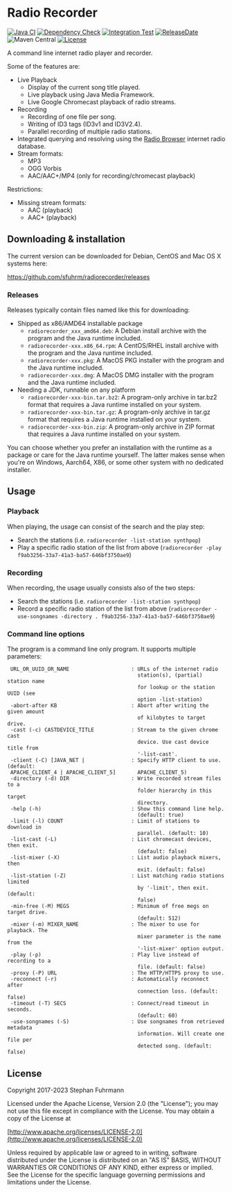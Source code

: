 Radio Recorder
===================
[![Java CI](https://github.com/sfuhrm/radiorecorder/actions/workflows/maven.yml/badge.svg)](https://github.com/sfuhrm/radiorecorder/actions/workflows/maven.yml)
[![Dependency Check](https://github.com/sfuhrm/radiorecorder/actions/workflows/dependency-check.yml/badge.svg)](https://github.com/sfuhrm/radiorecorder/actions/workflows/dependency-check.yml)
[![Integration Test](https://github.com/sfuhrm/radiorecorder/actions/workflows/maven-integration.yml/badge.svg)](https://github.com/sfuhrm/radiorecorder/actions/workflows/maven-integration.yml)
[![ReleaseDate](https://img.shields.io/github/release-date/sfuhrm/radiorecorder)](https://github.com/sfuhrm/radiorecorder/releases)
![Maven Central](https://img.shields.io/maven-central/v/de.sfuhrm/radiorecorder)
[![License](https://img.shields.io/badge/License-Apache%202.0-blue.svg)](https://opensource.org/licenses/Apache-2.0)

A command line internet radio player and recorder.

Some of the features are:
* Live Playback
  * Display of the current song title played.
  * Live playback using Java Media Framework.
  * Live Google Chromecast playback of radio streams.
* Recording
  * Recording of one file per song.
  * Writing of ID3 tags (ID3v1 and ID3V2.4).
  * Parallel recording of multiple radio stations.
* Integrated querying and resolving using the [Radio Browser](https://www.radio-browser.info/) internet radio database.
* Stream formats:
  * MP3
  * OGG Vorbis
  * AAC/AAC+/MP4 (only for recording/chromecast playback)


Restrictions:
* Missing stream formats:
  * AAC (playback)
  * AAC+ (playback)

## Downloading & installation

The current version can be downloaded for Debian, CentOS and Mac OS X systems here:

https://github.com/sfuhrm/radiorecorder/releases

### Releases

Releases typically contain files named like this for downloading:

* Shipped as x86/AMD64 installable package
  * `radiorecorder_xxx_amd64.deb`: A Debian install archive with the program and the Java runtime included. 
  * `radiorecorder-xxx.x86_64.rpm`: A CentOS/RHEL install archive with the program and the Java runtime included. 
  * `radiorecorder-xxx.pkg`: A MacOS PKG installer with the program and the Java runtime included.
  * `radiorecorder-xxx.dmg`: A MacOS DMG installer with the program and the Java runtime included.
* Needing a JDK, runnable on any platform
  * `radiorecorder-xxx-bin.tar.bz2`: A program-only archive in tar.bz2 format that requires a Java runtime installed on your system.
  * `radiorecorder-xxx-bin.tar.gz`: A program-only archive in tar.gz format that requires a Java runtime installed on your system.
  * `radiorecorder-xxx-bin.zip`: A program-only archive in ZIP format that requires a Java runtime installed on your system.

You can choose whether you prefer an installation with the runtime as a package or care for the Java runtime yourself.
The latter makes sense when you're on Windows, Aarch64, X86, or some other system with no dedicated installer.

## Usage

### Playback

When playing, the usage can consist of the search and the play step:

* Search the stations (i.e. `radiorecorder -list-station synthpop`)
* Play a specific radio station of the list from above (`radiorecorder -play f9ab3256-33a7-41a3-ba57-646bf3750ae9`)

### Recording

When recording, the usage usually consists also of the two steps:

* Search the stations (i.e. `radiorecorder -list-station synthpop`)
* Record a specific radio station of the list from above (`radiorecorder -use-songnames -directory . f9ab3256-33a7-41a3-ba57-646bf3750ae9`)

### Command line options

The program is a command line only program. It supports multiple parameters:

```
 URL_OR_UUID_OR_NAME                    : URLs of the internet radio
                                          station(s), (partial) station name
                                          for lookup or the station UUID (see
                                          option -list-station)
 -abort-after KB                        : Abort after writing the given amount
                                          of kilobytes to target drive.
 -cast (-c) CASTDEVICE_TITLE            : Stream to the given chrome cast
                                          device. Use cast device title from
                                          '-list-cast'.
 -client (-C) [JAVA_NET |               : Specify HTTP client to use. (default:
 APACHE_CLIENT_4 | APACHE_CLIENT_5]       APACHE_CLIENT_5)
 -directory (-d) DIR                    : Write recorded stream files to a
                                          folder hierarchy in this target
                                          directory.
 -help (-h)                             : Show this command line help.
                                          (default: true)
 -limit (-l) COUNT                      : Limit of stations to download in
                                          parallel. (default: 10)
 -list-cast (-L)                        : List chromecast devices, then exit.
                                          (default: false)
 -list-mixer (-X)                       : List audio playback mixers, then
                                          exit. (default: false)
 -list-station (-Z)                     : List matching radio stations limited
                                          by '-limit', then exit. (default:
                                          false)
 -min-free (-M) MEGS                    : Minimum of free megs on target drive.
                                          (default: 512)
 -mixer (-m) MIXER_NAME                 : The mixer to use for playback. The
                                          mixer parameter is the name from the
                                          '-list-mixer' option output.
 -play (-p)                             : Play live instead of recording to a
                                          file. (default: false)
 -proxy (-P) URL                        : The HTTP/HTTPS proxy to use.
 -reconnect (-r)                        : Automatically reconnect after
                                          connection loss. (default: false)
 -timeout (-T) SECS                     : Connect/read timeout in seconds.
                                          (default: 60)
 -use-songnames (-S)                    : Use songnames from retrieved metadata
                                          information. Will create one file per
                                          detected song. (default: false)
```

## License

Copyright 2017-2023 Stephan Fuhrmann

Licensed under the Apache License, Version 2.0 (the "License");
you may not use this file except in compliance with the License.
You may obtain a copy of the License at

   [http://www.apache.org/licenses/LICENSE-2.0](http://www.apache.org/licenses/LICENSE-2.0)

Unless required by applicable law or agreed to in writing, software
distributed under the License is distributed on an "AS IS" BASIS,
WITHOUT WARRANTIES OR CONDITIONS OF ANY KIND, either express or implied.
See the License for the specific language governing permissions and
limitations under the License. 
